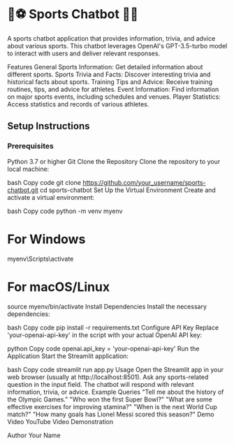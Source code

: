 # 🏏⚽ Sports Chatbot 🏀🎾
A sports chatbot application that provides information, trivia, and advice about various sports. This chatbot leverages OpenAI's GPT-3.5-turbo model to interact with users and deliver relevant responses.

Features
General Sports Information: Get detailed information about different sports.
Sports Trivia and Facts: Discover interesting trivia and historical facts about sports.
Training Tips and Advice: Receive training routines, tips, and advice for athletes.
Event Information: Find information on major sports events, including schedules and venues.
Player Statistics: Access statistics and records of various athletes.


## Setup Instructions
### Prerequisites
Python 3.7 or higher
Git
Clone the Repository
Clone the repository to your local machine:

bash
Copy code
git clone https://github.com/your_username/sports-chatbot.git
cd sports-chatbot
Set Up the Virtual Environment
Create and activate a virtual environment:

bash
Copy code
python -m venv myenv
# For Windows
myenv\Scripts\activate
# For macOS/Linux
source myenv/bin/activate
Install Dependencies
Install the necessary dependencies:

bash
Copy code
pip install -r requirements.txt
Configure API Key
Replace 'your-openai-api-key' in the script with your actual OpenAI API key:

python
Copy code
openai.api_key = 'your-openai-api-key'
Run the Application
Start the Streamlit application:

bash
Copy code
streamlit run app.py
Usage
Open the Streamlit app in your web browser (usually at http://localhost:8501).
Ask any sports-related question in the input field.
The chatbot will respond with relevant information, trivia, or advice.
Example Queries
"Tell me about the history of the Olympic Games."
"Who won the first Super Bowl?"
"What are some effective exercises for improving stamina?"
"When is the next World Cup match?"
"How many goals has Lionel Messi scored this season?"
Demo Video
YouTube Video Demonstration

Author
Your Name
